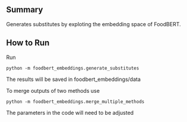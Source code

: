 ## Summary
Generates substitutes by exploting the embedding space of FoodBERT.

## How to Run
Run 
    
    python -m foodbert_embeddings.generate_substitutes
 
The results will be saved in foodbert_embeddings/data

To merge outputs of two methods use
    
    python -m foodbert_embeddings.merge_multiple_methods
    
The parameters in the code will need to be adjusted

    